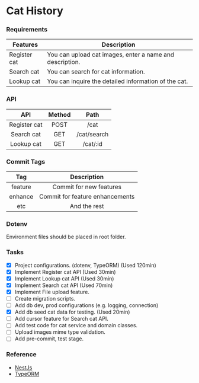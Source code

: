 
# Cat History

### Requirements
| Features     | Description                                              |
|--------------|----------------------------------------------------------|
| Register cat | You can upload cat images, enter a name and description. |
| Search cat   | You can search for cat information.                      |
| Lookup cat   | You can inquire the detailed information of the cat.     |

### API
|      API     | Method |    Path   |
|:------------:|:------:|:---------:|
| Register cat | POST   | /cat     |
| Search cat   | GET    | /cat/search     |
| Lookup cat   | GET    | /cat/:id |

### Commit Tags
|   Tag   |           Description           |
|:-------:|:-------------------------------:|
| feature | Commit for new features         |
| enhance | Commit for feature enhancements |
| etc     | And the rest                    |

### Dotenv
Environment files should be placed in root folder.

### Tasks
- [x] Project configurations. (dotenv, TypeORM) (Used 120min)
- [x] Implement Register cat API (Used 30min)
- [x] Implement Lookup cat API (Used 30min)
- [x] Implement Search cat API (Used 70min)
- [x] Implement File upload feature.
- [ ] Create migration scripts.
- [ ] Add db dev, prod configurations (e.g. logging, connection)
- [x] Add db seed cat data for testing. (Used 20min)
- [ ] Add cursor feature for Search cat API.
- [ ] Add test code for cat service and domain classes.
- [ ] Upload images mime type validation.
- [ ] Add pre-commit, test stage.

### Reference
 * [NestJs](https://docs.nestjs.com/)
 * [TypeORM](https://typeorm.io/#/)
